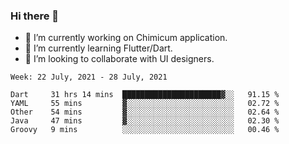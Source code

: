 ### Hi there 👋

<!--
**devcat37/devcat37** is a ✨ _special_ ✨ repository because its `README.md` (this file) appears on your GitHub profile.-->


- 🔭 I’m currently working on Chimicum application.
- 🌱 I’m currently learning Flutter/Dart.
- 👯 I’m looking to collaborate with UI designers.
<!-- - 🤔 I’m looking for help with ... -->

<!--START_SECTION:waka-->
```text
Week: 22 July, 2021 - 28 July, 2021

Dart     31 hrs 14 mins  ██████████████████████▓░░   91.15 % 
YAML     55 mins         ▓░░░░░░░░░░░░░░░░░░░░░░░░   02.72 % 
Other    54 mins         ▓░░░░░░░░░░░░░░░░░░░░░░░░   02.64 % 
Java     47 mins         ▓░░░░░░░░░░░░░░░░░░░░░░░░   02.30 % 
Groovy   9 mins          ░░░░░░░░░░░░░░░░░░░░░░░░░   00.46 % 
```
<!--END_SECTION:waka-->

